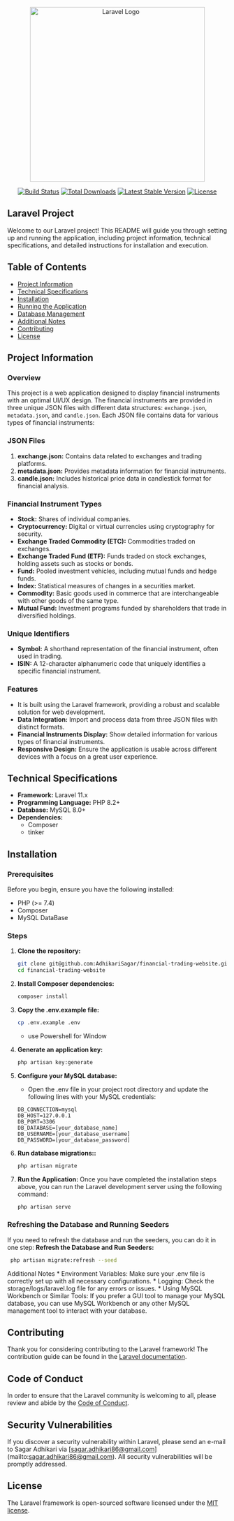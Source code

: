 <p align="center"><a href="https://laravel.com" target="_blank"><img src="https://raw.githubusercontent.com/laravel/art/master/logo-lockup/5%20SVG/2%20CMYK/1%20Full%20Color/laravel-logolockup-cmyk-red.svg" width="400" alt="Laravel Logo"></a></p>

<p align="center">
<a href="https://github.com/laravel/framework/actions"><img src="https://github.com/laravel/framework/workflows/tests/badge.svg" alt="Build Status"></a>
<a href="https://packagist.org/packages/laravel/framework"><img src="https://img.shields.io/packagist/dt/laravel/framework" alt="Total Downloads"></a>
<a href="https://packagist.org/packages/laravel/framework"><img src="https://img.shields.io/packagist/v/laravel/framework" alt="Latest Stable Version"></a>
<a href="https://packagist.org/packages/laravel/framework"><img src="https://img.shields.io/packagist/l/laravel/framework" alt="License"></a>
</p>

## Laravel Project

Welcome to our Laravel project! This README will guide you through setting up and running the application, including project information, technical specifications, and detailed instructions for installation and execution.

## Table of Contents

- [Project Information](#project-information)
- [Technical Specifications](#technical-specifications)
- [Installation](#installation)
- [Running the Application](#running-the-application)
- [Database Management](#database-management)
- [Additional Notes](#additional-notes)
- [Contributing](#contributing)
- [License](#license)

## Project Information

### Overview

This project is a web application designed to display financial instruments with an optimal UI/UX design. The financial instruments are provided in three unique JSON files with different data structures: `exchange.json`, `metadata.json`, and `candle.json`. Each JSON file contains data for various types of financial instruments:

### JSON Files

1. **exchange.json:** Contains data related to exchanges and trading platforms.
2. **metadata.json:** Provides metadata information for financial instruments.
3. **candle.json:** Includes historical price data in candlestick format for financial analysis.

### Financial Instrument Types

- **Stock:** Shares of individual companies.
- **Cryptocurrency:** Digital or virtual currencies using cryptography for security.
- **Exchange Traded Commodity (ETC):** Commodities traded on exchanges.
- **Exchange Traded Fund (ETF):** Funds traded on stock exchanges, holding assets such as stocks or bonds.
- **Fund:** Pooled investment vehicles, including mutual funds and hedge funds.
- **Index:** Statistical measures of changes in a securities market.
- **Commodity:** Basic goods used in commerce that are interchangeable with other goods of the same type.
- **Mutual Fund:** Investment programs funded by shareholders that trade in diversified holdings.

### Unique Identifiers

- **Symbol:** A shorthand representation of the financial instrument, often used in trading.
- **ISIN:** A 12-character alphanumeric code that uniquely identifies a specific financial instrument.
  
### Features
- It is built using the Laravel framework, providing a robust and scalable solution for web development.
- **Data Integration:** Import and process data from three JSON files with distinct formats.
- **Financial Instruments Display:** Show detailed information for various types of financial instruments.
- **Responsive Design:** Ensure the application is usable across different devices with a focus on a great user experience.


## Technical Specifications

- **Framework:** Laravel 11.x
- **Programming Language:** PHP 8.2+
- **Database:** MySQL 8.0+
- **Dependencies:**
  - Composer
  - tinker

## Installation

### Prerequisites

Before you begin, ensure you have the following installed:

- PHP (>= 7.4)
- Composer
- MySQL DataBase

### Steps

1. **Clone the repository:**
   ```bash
   git clone git@github.com:AdhikariSagar/financial-trading-website.git
   cd financial-trading-website
   ```
2.  **Install Composer dependencies:**
    ```bash
    composer install 
    ```

3.  **Copy the .env.example file:**
    ```bash
    cp .env.example .env
    ```
    - use Powershell for Window
      
4.  **Generate an application key:**
    ```bash
    php artisan key:generate
    ```
5.  **Configure your MySQL database:**
    - Open the .env file in your project root directory and update the following lines with your MySQL credentials:
    ```dotenv
    DB_CONNECTION=mysql
    DB_HOST=127.0.0.1
    DB_PORT=3306
    DB_DATABASE=[your_database_name]
    DB_USERNAME=[your_database_username]
    DB_PASSWORD=[your_database_password]

    ```
6.  **Run database migrations::**
    ```bash
    php artisan migrate
    ```
7.  **Run the Application:**
   Once you have completed the installation steps above, you can run the Laravel development server using the following command:
    ```bash
    php artisan serve
    ```
### Refreshing the Database and Running Seeders

If you need to refresh the database and run the seeders, you can do it in one step:
**Refresh the Database and Run Seeders:**
   ```bash
    php artisan migrate:refresh --seed
   ```
Additional Notes
    * Environment Variables: Make sure your .env file is correctly set up with all necessary configurations.
    * Logging: Check the storage/logs/laravel.log file for any errors or issues.
    * Using MySQL Workbench or Similar Tools: If you prefer a GUI tool to manage your MySQL database, you can use MySQL Workbench or any other MySQL management tool to interact with your database.
    
    
## Contributing

Thank you for considering contributing to the Laravel framework! The contribution guide can be found in the [Laravel documentation](https://laravel.com/docs/contributions).

## Code of Conduct

In order to ensure that the Laravel community is welcoming to all, please review and abide by the [Code of Conduct](https://laravel.com/docs/contributions#code-of-conduct).

## Security Vulnerabilities

If you discover a security vulnerability within Laravel, please send an e-mail to Sagar Adhikari via [sagar.adhikari86@gmail.com] (mailto:sagar.adhikari86@gmail.com). All security vulnerabilities will be promptly addressed.

## License

The Laravel framework is open-sourced software licensed under the [MIT license](https://opensource.org/licenses/MIT).
